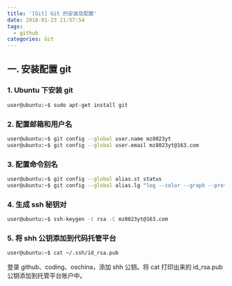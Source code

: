 ```yaml
---
title: '[Git] Git 的安装及配置'
date: 2018-01-23 21:57:54
tags:
  - github
categories: Git
---
```


## 一. 安装配置 git

### 1. Ubuntu 下安装 git

```bash
user@ubuntu:~$ sudo apt-get install git
```

### 2. 配置邮箱和用户名

```bash
user@ubuntu:~$ git config --global user.name mz8023yt
user@ubuntu:~$ git config --global user.email mz8023yt@163.com
```

### 3. 配置命令别名

```bash
user@ubuntu:~$ git config --global alias.st status
user@ubuntu:~$ git config --global alias.lg "log --color --graph --pretty=format:'%Cred%h%Creset -%C(yellow)%d%Creset %s %Cgreen(%cr) %C(bold blue)<%an> %Creset' --abbrev-commit"
```

### 4. 生成 ssh 秘钥对

```bash
user@ubuntu:~$ ssh-keygen -t rsa -C mz8023yt@163.com
```


### 5. 将 shh 公钥添加到代码托管平台

```bash
user@ubuntu:~$ cat ~/.ssh/id_rsa.pub
```

登录 github、coding、oschina，添加 shh 公钥。将 cat 打印出来的 id_rsa.pub 公钥添加到托管平台账户中。
